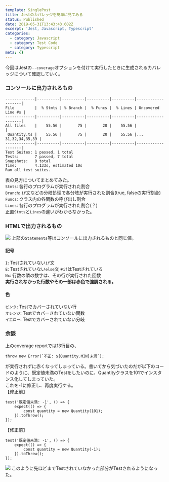 ```yaml
---
template: SinglePost
title: Jestのカバレッジを簡単に見てみる
status: Published
date: 2019-05-31T13:43:43.602Z
excerpt: 'Jest, Javascript, Typescript'
categories:
  - category: Javascript
  - category: Test Code
  - category: Typescript
meta: {}
---
```

今回はJestの`--coverage`オプションを付けて実行したときに生成されるカバレッジについて確認していく。

### コンソールに出力されるもの

```
-------------|----------|----------|----------|----------|-------------------|
File         |  % Stmts | % Branch |  % Funcs |  % Lines | Uncovered Line #s |
-------------|----------|----------|----------|----------|-------------------|
All files    |    55.56 |       75 |       20 |    55.56 |                   |
 Quantity.ts |    55.56 |       75 |       20 |    55.56 |... 31,32,34,35,39 |
-------------|----------|----------|----------|----------|-------------------|
Test Suites: 1 passed, 1 total
Tests:       7 passed, 7 total
Snapshots:   0 total
Time:        4.133s, estimated 10s
Ran all test suites.
```

表の見方についてまとめてみた。  
`Stmts`: 各行のプログラムが実行された割合  
`Branch`: `if`文などの分岐処理で各分岐が実行された割合(true, falseの実行割合)  
`Funcs`: クラス内の各関数の呼び出し割合  
`Lines`: 各行のプログラムが実行された割合(？)  
正直`Stmts`と`Lines`の違いがわからなかった。  

### HTMLで出力されるもの

![](https://ucarecdn.com/e6274528-4224-4296-8419-09409a4fb592/)
上部の`Statements`等はコンソールに出力されるものと同じ値。  

#### 記号

`I`: Testされていない`if`文  
`E`: Testされていない`else`文 ※`if`はTestされている  
`Nx`: 行数の隣の数字は、その行が実行された回数  
**実行されなかった行数やその一部は赤色で強調される。**

#### 色

`ピンク`: Testでカバーされていない行  
`オレンジ`: Testでカバーされていない関数  
`イエロー`: Testでカバーされていない分岐

### 余談

上のcoverage reportでは13行目の、

```
throw new Error(`不正: ${Quantity.MIN}未満`);
```

が実行されずに赤くなってしまっている。書いてから気づいたのだが以下のコードのように、既定値未満のTestをしたいのに、Quantityクラスを101でインスタンス化してしまっていた。  
これを-1に修正し、再度実行する。  
【修正前】
```
test('既定値未満: -1', () => {
    expect(() => {
        const quantity = new Quantity(101);
    }).toThrow();
});
```
【修正前】
```
test('既定値未満: -1', () => {
    expect(() => {
        const quantity = new Quantity(-1);
    }).toThrow();
});
```
![](https://ucarecdn.com/49e94409-f79c-4829-9153-53d3487b964d/)
このように先ほどまでTestされていなかった部分がTestされるようになった。
